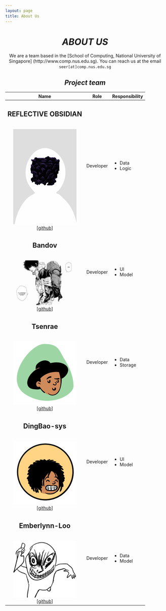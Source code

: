 ```yaml
---
layout: page
title: About Us
---
```


<h1 align=center><i>ABOUT US</i></h1>

<p align="center">
We are a team based in the [School of Computing, National University of Singapore] (http://www.comp.nus.edu.sg).
You can reach us at the email <code>seer[at]comp.nus.edu.sg</code>
</p>

<h2 align=center><i>Project team</I></h2>

|                                                                       Name                                                                       |   Role    | Responsibility                    |
|:------------------------------------------------------------------------------------------------------------------------------------------------:|:---------:|:----------------------------------|
|  <h2>REFLECTIVE OBSIDIAN</h2></br><img src="images/reflectiveobsidian.png" width="200px"></br>[[github](https://github.com/ReflectiveObsidian)]  | Developer | <ul><li>Data</li><li>Logic</li>   |
|                    <h2>Bandov</h2></br><img src="images/bandov.png" width="200px"></br>[[github](https://github.com/Bandov)]                     | Developer | <ul><li>UI</li><li>Model</li>     |
|                   <h2>Tsenrae</h2></br><img src="images/tsenrae.png" width="200px"></br>[[github](https://github.com/Tsenrae)]                   | Developer | <ul><li>Data</li><li>Storage</li> |
|             <h2>DingBao-sys</h2></br><img src="images/dingbao-sys.png" width="200px"></br>[[github](https://github.com/DingBao-sys)]             | Developer | <ul><li>UI</li><li>Model</li>     |
|          <h2>Emberlynn-Loo</h2></br><img src="images/emberlynn-loo.png" width="200px"></br>[[github](https://github.com/Emberlynn-Loo)]          | Developer | <ul><li>Data</li><li>Model</li>   |

